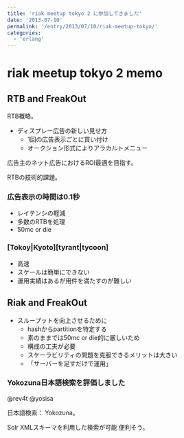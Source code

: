 ```yaml
---
title: 'riak meetup tokyo 2 に参加してきました'
date: '2013-07-10'
permalink: '/entry/2013/07/10/riak-meetup-tokyo/'
categories:
  - 'erlang'
---
```


# riak meetup tokyo 2 memo

## RTB and FreakOut

RTB概略。

- ディスプレー広告の新しい見せ方
  - 1回の広告表示ごとに買い付け
  - オークション形式によりアラカルトメニュー

広告主のネット広告におけるROI最適を目指す。

RTBの技術的課題。

### 広告表示の時間は0.1秒

- レイテンシの軽減
- 多数のRTBを処理
- 50mc or die

### [Tokoy|Kyoto][tyrant|tycoon]

- 高速
- スケールは簡単にできない
- 運用実績はあるが用件を満たすのが難しい

## Riak and FreakOut

- スループットを向上させるために
  - hashからpartitionを特定する
  - 素のままでは50mc or die的に厳しいため
  - 構成の工夫が必要
  - スケーラビリティの問題を克服できるメリットは大きい
  - 「サーバーを足すだけで運用」

### Yokozuna日本語検索を評価しました

@rev4t @yosisa

日本語検索： Yokozuna。

Solr XMLスキーマを利用した検索が可能
便利そう。
